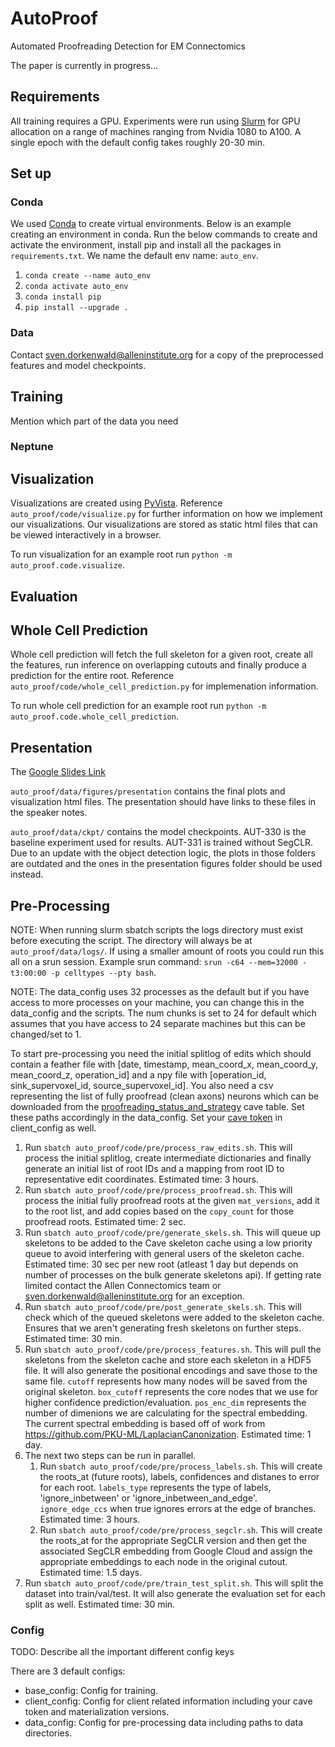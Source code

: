 # AutoProof

Automated Proofreading Detection for EM Connectomics

The paper is currently in progress...

## Requirements

All training requires a GPU. Experiments were run using [Slurm](https://slurm.schedmd.com/documentation.html) for GPU allocation on a range of machines ranging from Nvidia 1080 to A100. A single epoch with the default config takes roughly 20-30 min.  

## Set up

### Conda
We used [Conda](https://docs.conda.io/projects/conda/en/latest/user-guide/tasks/manage-environments.html) to create virtual environments. Below is an example creating an environment in conda. Run the below commands to create and activate the environment, install pip and install all the packages in `requirements.txt`. We name the default env name: `auto_env`.

1. `conda create --name auto_env`
1. `conda activate auto_env`
1. `conda install pip`
1. `pip install --upgrade .`

### Data

Contact sven.dorkenwald@alleninstitute.org for a copy of the preprocessed features and model checkpoints.

## Training

Mention which part of the data you need

### Neptune

## Visualization

Visualizations are created using [PyVista](https://pyvista.org/). Reference `auto_proof/code/visualize.py` for further information on how we implement our visualizations. Our visualizations are stored as static html files that can be viewed interactively in a browser.

To run visualization for an example root run `python -m auto_proof.code.visualize`. 

## Evaluation

## Whole Cell Prediction

Whole cell prediction will fetch the full skeleton for a given root, create all the features, run inference on overlapping cutouts and finally produce a prediction for the entire root. Reference `auto_proof/code/whole_cell_prediction.py` for implemenation information.

To run whole cell prediction for an example root run `python -m auto_proof.code.whole_cell_prediction`.

## Presentation

The [Google Slides Link](https://docs.google.com/presentation/d/1TfCGLKy_9qY4UNYAZUvIV4orKXNUV_N0i5nORunV6TA/edit?usp=sharing)

`auto_proof/data/figures/presentation` contains the final plots and visualization html files. The presentation should have links to these files in the speaker notes.

`auto_proof/data/ckpt/` contains the model checkpoints.
AUT-330 is the baseline experiment used for results.
AUT-331 is trained without SegCLR.
Due to an update with the object detection logic, the plots in those folders are outdated and the ones in the presentation figures folder should be used instead.

## Pre-Processing

NOTE: When running slurm sbatch scripts the logs directory must exist before executing the script. The directory will always be at `auto_proof/data/logs/`. If using a smaller amount of roots you could run this all on a srun session. Example srun command: `srun -c64 --mem=32000 -t3:00:00 -p celltypes --pty bash`.

NOTE: The data_config uses 32 processes as the default but if you have access to more processes on your machine, you can change this in the data_config and the scripts. The num chunks is set to 24 for default which assumes that you have access to 24 separate machines but this can be changed/set to 1.

To start pre-processing you need the initial splitlog of edits which should contain a feather file with [date, timestamp, mean_coord_x, mean_coord_y, mean_coord_z, operation_id] and a npy file with [operation_id, sink_supervoxel_id, source_supervoxel_id]. You also need a csv representing the list of fully proofread (clean axons) neurons which can be downloaded from the [proofreading_status_and_strategy](https://tutorial.microns-explorer.org/proofreading.html) cave table. Set these paths accordingly in the data_config. Set your [cave token](https://tutorial.microns-explorer.org/quickstart_notebooks/00_cave_quickstart.html) in client_config as well.

1. Run `sbatch auto_proof/code/pre/process_raw_edits.sh`. This will process the initial splitlog, create intermediate dictionaries and finally generate an initial list of root IDs and a mapping from root ID to representative edit coordinates. Estimated time: 3 hours.
1. Run `sbatch auto_proof/code/pre/process_proofread.sh`. This will process the initial fully proofread roots at the given `mat_versions`, add it to the root list, and add copies based on the `copy_count` for those proofread roots. Estimated time: 2 sec.
1. Run `sbatch auto_proof/code/pre/generate_skels.sh`. This will queue up skeletons to be added to the Cave skeleton cache using a low priority queue to avoid interfering with general users of the skeleton cache. Estimated time: 30 sec per new root (atleast 1 day but depends on number of processes on the bulk generate skeletons api). If getting rate limited contact the Allen Connectomics team or sven.dorkenwald@alleninstitute.org for an exception.
1. Run `sbatch auto_proof/code/pre/post_generate_skels.sh`. This will check which of the queued skeletons were added to the skeleton cache. Ensures that we aren't generating fresh skeletons on further steps. Estimated time: 30 min.
1. Run `sbatch auto_proof/code/pre/process_features.sh`. This will pull the skeletons from the skeleton cache and store each skeleton in a HDF5 file. It will also generate the positional encodings and save those to the same file. `cutoff` represents how many nodes will be saved from the original skeleton. `box_cutoff` represents the core nodes that we use for higher confidence prediction/evaluation. `pos_enc_dim` represents the number of dimenions we are calculating for the spectral embedding. The current spectral embedding is based off of work from https://github.com/PKU-ML/LaplacianCanonization. Estimated time: 1 day.
1. The next two steps can be run in parallel.
    1. Run `sbatch auto_proof/code/pre/process_labels.sh`. This will create the roots_at (future roots), labels, confidences and distanes to error for each root. `labels_type` represents the type of labels, 'ignore_inbetween' or 'ignore_inbetween_and_edge'. `ignore_edge_ccs` when true ignores errors at the edge of branches. Estimated time: 3 hours.
    1. Run `sbatch auto_proof/code/pre/process_segclr.sh`. This will create the roots_at for the appropriate SegCLR version and then get the associated SegCLR embedding from Google Cloud and assign the appropriate embeddings to each node in the original cutout. Estimated time: 1.5 days.
1. Run `sbatch auto_proof/code/pre/train_test_split.sh`. This will split the dataset into train/val/test. It will also generate the evaluation set for each split as well. Estimated time: 30 min.

### Config

TODO: Describe all the important different config keys

There are 3 default configs:
- base_config: Config for training.
- client_config: Config for client related information including your cave token and materialization versions. 
- data_config: Config for pre-processing data including paths to data directories.